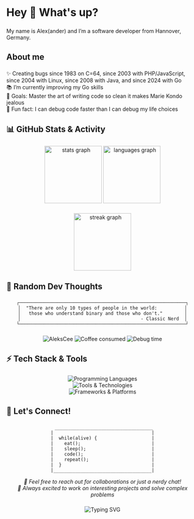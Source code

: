 <h1 align="left">Hey 👋 What's up?</h1>

###

<p align="left">My name is Alex(ander) and I’m a software developer from Hannover, Germany.</p>

###

<h2 align="left">About me</h2>

###

<p align="left">✨ Creating bugs since 1983 on C=64, since 2003 with PHP/JavaScript, since 2004 with Linux, since 2008 with Java, and since 2024 with Go<br>
📚 I’m currently improving my Go skills<br>
🎯 Goals: Master the art of writing code so clean it makes Marie Kondo jealous<br>
🎲 Fun fact: I can debug code faster than I can debug my life choices</p>

###

<h2 align="left">📊 GitHub Stats & Activity</h2>

###

<div align="center">
  <img src="https://github-readme-stats.vercel.app/api?username=AleksCee&hide_title=false&hide_rank=false&show_icons=true&include_all_commits=true&count_private=true&disable_animations=false&theme=dracula&locale=en&hide_border=false" height="150" alt="stats graph"  />
  <img src="https://github-readme-stats.vercel.app/api/top-langs?username=AleksCee&locale=en&hide_title=false&layout=compact&card_width=320&langs_count=5&theme=dracula&hide_border=false" height="150" alt="languages graph"  />
</div>

###

<div align="center">
  <img src="https://streak-stats.demolab.com?user=AleksCee&locale=en&mode=daily&theme=dracula&hide_border=false&border_radius=5" height="150" alt="streak graph"  />
</div>

###

<h2 align="left">💭 Random Dev Thoughts</h2>

###

<div align="center">

```
┌─────────────────────────────────────────────────────────────┐
│  "There are only 10 types of people in the world:          │
│   those who understand binary and those who don't."        │
│                                            - Classic Nerd  │
└─────────────────────────────────────────────────────────────┘
```

</div>

###

<p align="center">
  <img src="https://komarev.com/ghpvc/?username=AleksCee&label=Profile%20views&color=0e75b6&style=flat" alt="AleksCee" />
  <img src="https://img.shields.io/badge/Coffee%20consumed-∞%20cups-brown?style=flat&logo=coffeescript" alt="Coffee consumed" />
  <img src="https://img.shields.io/badge/Debug%20time-40%25%20of%20life-red?style=flat&logo=debugger" alt="Debug time" />
</p>

###

<h2 align="left">⚡ Tech Stack & Tools</h2>

###

<div align="center">
  <img src="https://skillicons.dev/icons?i=go,java,js,php,python,bash" alt="Programming Languages" />
  <br/>
  <img src="https://skillicons.dev/icons?i=linux,docker,mysql,git,vscode,idea" alt="Tools & Technologies" />
  <br/>
  <img src="https://skillicons.dev/icons?i=nodejs,hugo,wordpress,apache,ubuntu,debian" alt="Frameworks & Platforms" />
</div>

###

<h2 align="left">🤝 Let's Connect!</h2>

###

<div align="center">

```
 ____________________________________
|                                    |
|  while(alive) {                    |
|    eat();                          |
|    sleep();                        |
|    code();                         |
|    repeat();                       |
|  }                                 |
|____________________________________|
```

<p align="center">
  <i>💬 Feel free to reach out for collaborations or just a nerdy chat!</i><br/>
  <i>🔧 Always excited to work on interesting projects and solve complex problems</i>
</p>

</div>

###

<div align="center">
  <img src="https://readme-typing-svg.herokuapp.com?font=Fira+Code&pause=1000&color=A9FEF7&center=true&vCenter=true&width=435&lines=Software+Developer+from+Hannover;Go+%7C+Java+%7C+PHP+%7C+JavaScript;Linux+Enthusiast+%26+Problem+Solver;Creating+bugs+since+1983...+%F0%9F%98%84" alt="Typing SVG" />
</div>

###

